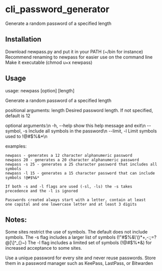 # cli_password_generator
Generate a random password of a specified length

## Installation

Download newpass.py and put it in your PATH (~/bin for instance)
Recommend renaming to newpass for easier use on the command line
Make it executable (chmod u+x newpass)

## Usage

usage: newpass [option] [length]

Generate a random password of a specified length

positional arguments:
  length        Desired password length. If not specified, default is 12

optional arguments:\n
  -h, --help    show this help message and exit\n
  --symbol, -s  Include all symbols in the password\n
  --limit, -l   Limit symbols used to !@#$%&*\n

examples:

    newpass - generates a 12 character alphanumeric password
    newpass 20 - generates a 20 character alphanumeric password
    newpass -s 25 - generates a 25 character password that includes all symbols
    newpass -l 15 - generates a 15 character password that can include symbols !@#$%&*

    If both -s and -l flags are used (-sl, -ls) the -s takes 
    precedence and the -l is ignored

    Passwords created always start with a letter, contain at least
    one capital and one lowercase letter and at least 3 digits
    
## Notes:

Some sites restrict the use of symbols. 
The default does not include symbols. 
The -s flag includes a larger list of symbols (!"#$%&\'()*+,-:;=?@[\]^_{}~)
The -l flag includes a limited set of symbols (!@#$%*&) for increased acceptance to some sites.

Use a unique password for every site and never reuse passwords. 
Store them in a password manager such as KeePass, LastPass, or Bitwarden

